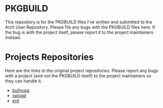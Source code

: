# PKGBUILD

This repository is for the PKGBUILD files I've written and submitted to the
Arch User Repository. Please file any bugs with the PKGBUILD files here. If the
bug is with the project itself, please report it to the project maintainers
instead.

# Projects Repositories

Here are the links to the original project repositories. Please report any bugs
with a project (and not the PKGBUILD itself) to the project maintainers so they can 
handle it.

* [bullycpp](https://github.com/thirtythreeforty/bullycpp/)
* [xplugd](https://github.com/troglobit/xplugd/)
* [erd](https://github.com/BurntSushi/erd/)
